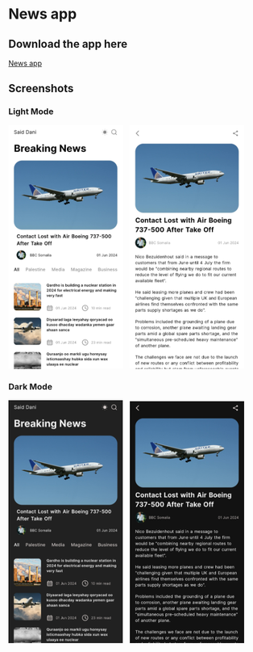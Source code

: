 # News app

## Download the app here
[News app](https://github.com/XudayfiIbra/news_app/raw/main/Products/app-release.apk)

## Screenshots

### Light Mode
<p>
  <img src="Products/Images/light%20mode1.jpg" alt="Light Mode 1" width="45%" style="display:inline-block; margin-right: 10px;">
  <img src="Products/Images/light%20mode2.jpg" alt="Light Mode 2" width="45%" style="display:inline-block;">
</p>

### Dark Mode
<p>
  <img src="Products/Images/dark%20mode1.jpg" alt="Dark Mode 1" width="45%" style="display:inline-block; margin-right: 10px;">
  <img src="Products/Images/dark%20mode2.jpg" alt="Dark Mode 2" width="45%" style="display:inline-block;">
</p>
